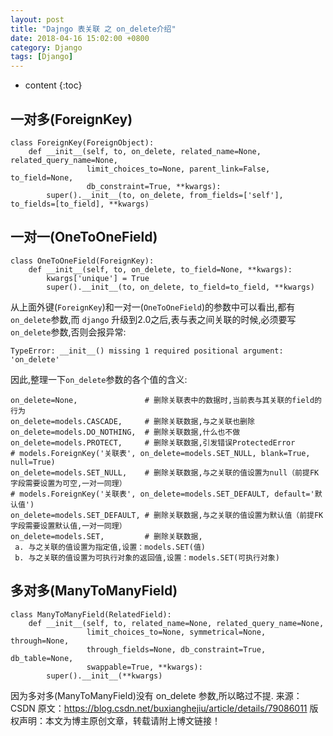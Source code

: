 ```yaml
---
layout: post
title: "Dajngo 表关联 之 on_delete介绍"
date: 2018-04-16 15:02:00 +0800
category: Django
tags: [Django]
---
```

* content
{:toc}

## 一对多(ForeignKey)

	class ForeignKey(ForeignObject):
	    def __init__(self, to, on_delete, related_name=None, related_query_name=None,
	                 limit_choices_to=None, parent_link=False, to_field=None,
	                 db_constraint=True, **kwargs):
	        super().__init__(to, on_delete, from_fields=['self'], to_fields=[to_field], **kwargs)

## 一对一(OneToOneField)

	class OneToOneField(ForeignKey):
	    def __init__(self, to, on_delete, to_field=None, **kwargs):
	        kwargs['unique'] = True
	        super().__init__(to, on_delete, to_field=to_field, **kwargs)

从上面外键(`ForeignKey`)和一对一(`OneToOneField`)的参数中可以看出,都有`on_delete`参数,而 `django` 升级到2.0之后,表与表之间关联的时候,必须要写`on_delete`参数,否则会报异常:

	TypeError: __init__() missing 1 required positional argument: 'on_delete'

因此,整理一下`on_delete`参数的各个值的含义:

	on_delete=None,               # 删除关联表中的数据时,当前表与其关联的field的行为
	on_delete=models.CASCADE,     # 删除关联数据,与之关联也删除
	on_delete=models.DO_NOTHING,  # 删除关联数据,什么也不做
	on_delete=models.PROTECT,     # 删除关联数据,引发错误ProtectedError
	# models.ForeignKey('关联表', on_delete=models.SET_NULL, blank=True, null=True)
	on_delete=models.SET_NULL,    # 删除关联数据,与之关联的值设置为null（前提FK字段需要设置为可空,一对一同理）
	# models.ForeignKey('关联表', on_delete=models.SET_DEFAULT, default='默认值')
	on_delete=models.SET_DEFAULT, # 删除关联数据,与之关联的值设置为默认值（前提FK字段需要设置默认值,一对一同理）
	on_delete=models.SET,         # 删除关联数据,
 	 a. 与之关联的值设置为指定值,设置：models.SET(值)
	 b. 与之关联的值设置为可执行对象的返回值,设置：models.SET(可执行对象)

## 多对多(ManyToManyField)

	class ManyToManyField(RelatedField):
	    def __init__(self, to, related_name=None, related_query_name=None,
	                 limit_choices_to=None, symmetrical=None, through=None,
	                 through_fields=None, db_constraint=True, db_table=None,
	                 swappable=True, **kwargs):
	        super().__init__(**kwargs)

因为多对多(ManyToManyField)没有 on_delete 参数,所以略过不提.
来源：CSDN 
原文：https://blog.csdn.net/buxianghejiu/article/details/79086011 
版权声明：本文为博主原创文章，转载请附上博文链接！